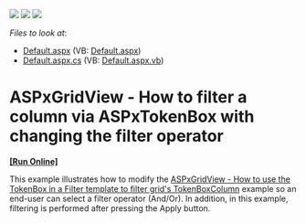 <!-- default badges list -->
![](https://img.shields.io/endpoint?url=https://codecentral.devexpress.com/api/v1/VersionRange/128534171/14.1.7%2B)
[![](https://img.shields.io/badge/Open_in_DevExpress_Support_Center-FF7200?style=flat-square&logo=DevExpress&logoColor=white)](https://supportcenter.devexpress.com/ticket/details/T161600)
[![](https://img.shields.io/badge/📖_How_to_use_DevExpress_Examples-e9f6fc?style=flat-square)](https://docs.devexpress.com/GeneralInformation/403183)
<!-- default badges end -->
<!-- default file list -->
*Files to look at*:

* [Default.aspx](./CS/Default.aspx) (VB: [Default.aspx](./VB/Default.aspx))
* [Default.aspx.cs](./CS/Default.aspx.cs) (VB: [Default.aspx.vb](./VB/Default.aspx.vb))
<!-- default file list end -->
# ASPxGridView - How to filter a column via ASPxTokenBox with changing the filter operator
<!-- run online -->
**[[Run Online]](https://codecentral.devexpress.com/t161600/)**
<!-- run online end -->


<p>This example illustrates how to modify the <a href="https://www.devexpress.com/Support/Center/p/T161176">ASPxGridView - How to use the TokenBox in a Filter template to filter grid's TokenBoxColumn</a> example so an end-user can select a filter operator (And/Or). In addition, in this example, filtering is performed after pressing the Apply button.   </p>

<br/>


